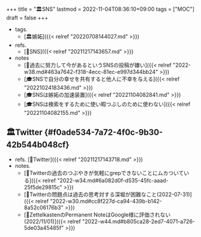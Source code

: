 +++
title = "🏛SNS"
lastmod = 2022-11-04T08:36:10+09:00
tags = ["MOC"]
draft = false
+++

-   tags.
    -   [🏛嫉妬]({{< relref "20220708144027.md" >}})
-   refs.
    -   [🔖SNS]({{< relref "20211217143657.md" >}})
-   notes
    -   [💭過去に努力して今があるというSNSの投稿が嫌い]({{< relref "2022-w38.md#463a7642-f318-4ecc-81ec-e997d344bb24" >}})
    -   [🎓SNSで自分の幸せを共有すると他人に不幸を与える]({{< relref "20221024183436.md" >}})
    -   [🎓SNSは嫉妬の加速装置]({{< relref "20221104082841.md" >}})
    -   [🎓SNSは検索をするために使い暇つぶしのために使わない]({{< relref "20221104082155.md" >}})


## 🏛Twitter {#f0ade534-7a72-4f0c-9b30-42b544b048cf}

-   refs. [🔖Twitter]({{< relref "20211217143718.md" >}})
-   notes.
    -   [💭Twitterの過去のつぶやきが気軽にgrepできないことにムカついている]({{< relref "2022-w34.md#6a082d0f-d535-45fc-aaad-25f5de29815c" >}})
    -   [💭Twitterの問題点は過去の思考対する深堀が困難なこと(2022-07-31)]({{< relref "2022-w30.md#cc8f227d-ca94-439b-b142-8a52c06176b3" >}})
    -   [💭ZettelkastenのPermanent NoteはGoogle様に評価されない(2022/11/01)]({{< relref "2022-w44.md#b805ca28-2ed7-4071-a726-5de03a45485f" >}})
